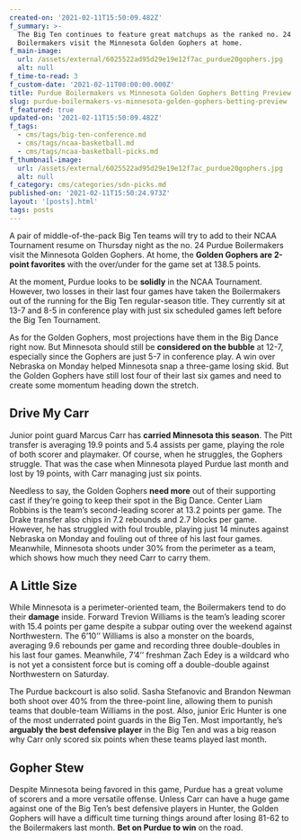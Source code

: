 ```yaml
---
created-on: '2021-02-11T15:50:09.482Z'
f_summary: >-
  The Big Ten continues to feature great matchups as the ranked no. 24 Purdue
  Boilermakers visit the Minnesota Golden Gophers at home.
f_main-image:
  url: /assets/external/6025522ad95d29e19e12f7ac_purdue20gophers.jpg
  alt: null
f_time-to-read: 3
f_custom-date: '2021-02-11T00:00:00.000Z'
title: Purdue Boilermakers vs Minnesota Golden Gophers Betting Preview
slug: purdue-boilermakers-vs-minnesota-golden-gophers-betting-preview
f_featured: true
updated-on: '2021-02-11T15:50:09.482Z'
f_tags:
  - cms/tags/big-ten-conference.md
  - cms/tags/ncaa-basketball.md
  - cms/tags/ncaa-basketball-picks.md
f_thumbnail-image:
  url: /assets/external/6025522ad95d29e19e12f7ac_purdue20gophers.jpg
  alt: null
f_category: cms/categories/sdn-picks.md
published-on: '2021-02-11T15:50:24.973Z'
layout: '[posts].html'
tags: posts
---
```


A pair of middle-of-the-pack Big Ten teams will try to add to their NCAA Tournament resume on Thursday night as the no. 24 Purdue Boilermakers visit the Minnesota Golden Gophers. At home, the **Golden Gophers are 2-point favorites** with the over/under for the game set at 138.5 points.

At the moment, Purdue looks to be **solidly** in the NCAA Tournament. However, two losses in their last four games have taken the Boilermakers out of the running for the Big Ten regular-season title. They currently sit at 13-7 and 8-5 in conference play with just six scheduled games left before the Big Ten Tournament.

As for the Golden Gophers, most projections have them in the Big Dance right now. But Minnesota should still be **considered on the bubble** at 12-7, especially since the Gophers are just 5-7 in conference play. A win over Nebraska on Monday helped Minnesota snap a three-game losing skid. But the Golden Gophers have still lost four of their last six games and need to create some momentum heading down the stretch.

Drive My Carr
-------------

Junior point guard Marcus Carr has **carried Minnesota this season**. The Pitt transfer is averaging 19.9 points and 5.4 assists per game, playing the role of both scorer and playmaker. Of course, when he struggles, the Gophers struggle. That was the case when Minnesota played Purdue last month and lost by 19 points, with Carr managing just six points.

Needless to say, the Golden Gophers **need more** out of their supporting cast if they’re going to keep their spot in the Big Dance. Center Liam Robbins is the team’s second-leading scorer at 13.2 points per game. The Drake transfer also chips in 7.2 rebounds and 2.7 blocks per game. However, he has struggled with foul trouble, playing just 14 minutes against Nebraska on Monday and fouling out of three of his last four games. Meanwhile, Minnesota shoots under 30% from the perimeter as a team, which shows how much they need Carr to carry them.

A Little Size
-------------

While Minnesota is a perimeter-oriented team, the Boilermakers tend to do their **damage** inside. Forward Trevion Williams is the team’s leading scorer with 15.4 points per game despite a subpar outing over the weekend against Northwestern. The 6’10’’ Williams is also a monster on the boards, averaging 9.6 rebounds per game and recording three double-doubles in his last four games. Meanwhile, 7’4’’ freshman Zach Edey is a wildcard who is not yet a consistent force but is coming off a double-double against Northwestern on Saturday.

The Purdue backcourt is also solid. Sasha Stefanovic and Brandon Newman both shoot over 40% from the three-point line, allowing them to punish teams that double-team Williams in the post. Also, junior Eric Hunter is one of the most underrated point guards in the Big Ten. Most importantly, he’s **arguably the best defensive player** in the Big Ten and was a big reason why Carr only scored six points when these teams played last month.

Gopher Stew
-----------

Despite Minnesota being favored in this game, Purdue has a great volume of scorers and a more versatile offense. Unless Carr can have a huge game against one of the Big Ten’s best defensive players in Hunter, the Golden Gophers will have a difficult time turning things around after losing 81-62 to the Boilermakers last month. **Bet on Purdue to win** on the road.

‍
